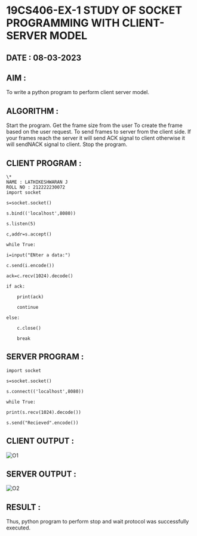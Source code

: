 # 19CS406-EX-1 STUDY OF SOCKET PROGRAMMING WITH CLIENT-SERVER MODEL

## DATE : 08-03-2023

## AIM :
To write a python program to perform client server model.


## ALGORITHM :
Start the program. Get the frame size from the user To create the frame based on the user request. To send frames to server from the client side. If your frames reach the server it will send ACK signal to client otherwise it will sendNACK signal to client. Stop the program.



## CLIENT PROGRAM :
```
\*
NAME : LATHIKESHWARAN J
ROLL NO : 212222230072
import socket

s=socket.socket()

s.bind(('localhost',8080))

s.listen(5)

c,addr=s.accept()

while True:

i=input("ENter a data:")

c.send(i.encode())

ack=c.recv(1024).decode()

if ack:

	print(ack)

	continue

else:

	c.close()

	break
 ```
## SERVER PROGRAM :
```
import socket

s=socket.socket()

s.connect(('localhost',8080))

while True:

print(s.recv(1024).decode())

s.send("Recieved".encode())
```




## CLIENT OUTPUT :
![O1](https://github.com/LATHIKESHWARAN/19CS406-EX-1/assets/119393556/5a4f28ee-753d-44cb-a2bb-a76fba6bbb06)

## SERVER OUTPUT :
![O2](https://github.com/LATHIKESHWARAN/19CS406-EX-1/assets/119393556/aacb966e-f6b5-4968-8256-bb6542a954cd)




## RESULT :
Thus, python program to perform stop and wait protocol was successfully executed.
